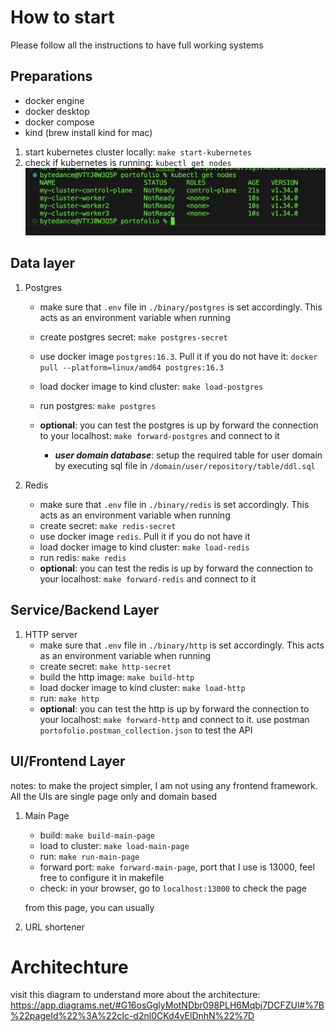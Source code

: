 # How to start
Please follow all the instructions to have full working systems

## Preparations

- docker engine
- docker desktop
- docker compose
- kind (brew install kind for mac)

1. start kubernetes cluster locally: `make start-kubernetes`
2. check if kubernetes is running: `kubectl get nodes`
![This is an alt text.](./media/k8s.png "This is a sample image.")


## Data layer
1. Postgres
    - make sure that `.env` file in `./binary/postgres` is set accordingly. This acts as an environment variable when running
    - create postgres secret: `make postgres-secret`
    - use docker image `postgres:16.3`. Pull it if you do not have it: `docker pull --platform=linux/amd64 postgres:16.3`
    - load docker image to kind cluster: `make load-postgres`
    - run postgres: `make postgres`
    - **optional**: you can test the postgres is up by forward the connection to your localhost: `make forward-postgres` and connect to it

        - _**user domain database**_: setup the required table for user domain by executing sql file in ```/domain/user/repository/table/ddl.sql```
        

2. Redis
    - make sure that `.env` file in `./binary/redis` is set accordingly. This acts as an environment variable when running
    - create secret: `make redis-secret`
    - use docker image `redis`. Pull it if you do not have it
    - load docker image to kind cluster: `make load-redis`
    - run redis: `make redis`
    - **optional**: you can test the redis is up by forward the connection to your localhost: `make forward-redis` and connect to it


## Service/Backend Layer
1. HTTP server
    - make sure that `.env` file in `./binary/http` is set accordingly. This acts as an environment variable when running
    - create secret: `make http-secret`
    - build the http image: `make build-http`
    - load docker image to kind cluster: `make load-http`
    - run: `make http`
    - **optional**: you can test the http is up by forward the connection to your localhost: `make forward-http` and connect to it. use postman ```portofolio.postman_collection.json``` to test the API


## UI/Frontend Layer
notes: to make the project simpler, I am not using any frontend framework. All the UIs are single page only and domain based

1. Main Page
    - build: ```make build-main-page```
    - load to cluster: ```make load-main-page```
    - run: ```make run-main-page```
    - forward port: ```make forward-main-page```, port that I use is 13000, feel free to configure it in makefile
    - check: in your browser, go to ```localhost:13000``` to check the page

    from this page, you can usually 

2. URL shortener

# Architechture
visit this diagram to understand more about the architecture: https://app.diagrams.net/#G16osGglyMotNDbr098PLH6Mqbj7DCFZUl#%7B%22pageId%22%3A%22cIc-d2nl0CKd4vElDnhN%22%7D

